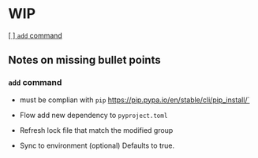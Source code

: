 # WIP

[[ ] `add` command](#add-command)

## Notes on missing bullet points

### `add` command

- must be complian with `pip` https://pip.pypa.io/en/stable/cli/pip_install/`

- Flow add new dependency to `pyproject.toml`
- Refresh lock file that match the modified group
- Sync to environment (optional) Defaults to true.
